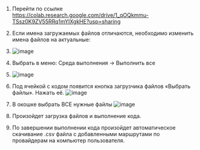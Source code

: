 1. Перейти по ссылке https://colab.research.google.com/drive/1_qOQkmmu-TSsz0K9ZV55RRq1mYlXgkHE?usp=sharing
2. Если имена загружаемых файлов отличаются, необходимо изменить имена файлов на актуальные:
3. ![image](https://github.com/user-attachments/assets/77cbbefb-2d89-45a4-bff7-58f7db3389a7)

4. Выбрать в меню: Среда выполнения -> Выполнить все
5. ![image](https://github.com/user-attachments/assets/e1931176-c905-42e6-9017-4c7e20201edb)

6. Под ячейкой с кодом появится кнопка загрузчика файлов «Выбрать файлы». Нажать её.
![image](https://github.com/user-attachments/assets/e54519ab-d43e-4217-a2e3-343882ec347a)


7. В окошке выбрать ВСЕ нужные файлы ![image](https://github.com/user-attachments/assets/716d5573-e680-4741-89b1-73db7b384096)

8. Произойдет загрузка файлов и выполнение кода.
9. По завершении выполнении кода произойдет автоматическое скачивание .csv файла с добавленными маршрутами по провайдерам на компьютер пользователя.

